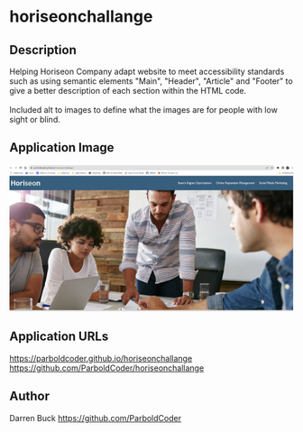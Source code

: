 # horiseonchallange

## Description
Helping Horiseon Company adapt website to meet accessibility standards such as using semantic elements "Main", "Header", "Article" and "Footer" to give a better description of each section within the HTML code.
<br>
<br>
Included alt to images to define what the images are for people with low sight or blind.

## Application Image

![Application Image](./images/HoriseonSnapshot.png)

## Application URLs
https://parboldcoder.github.io/horiseonchallange
<br>
https://github.com/ParboldCoder/horiseonchallange

## Author
Darren Buck
https://github.com/ParboldCoder